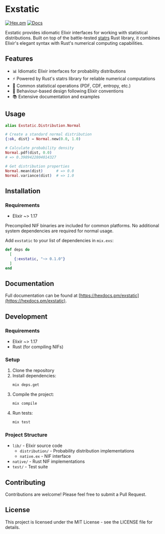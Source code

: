 # Exstatic

[![Hex.pm](https://img.shields.io/hexpm/v/exstatic.svg)](https://hex.pm/packages/exstatic)
[![Docs](https://img.shields.io/badge/hex-docs-blue.svg)](https://hexdocs.pm/exstatic)

Exstatic provides idiomatic Elixir interfaces for working with statistical distributions. Built on top of the battle-tested [statrs](https://docs.rs/statrs) Rust library, it combines Elixir's elegant syntax with Rust's numerical computing capabilities.

## Features

- 📊 Idiomatic Elixir interfaces for probability distributions
- ⚡ Powered by Rust's statrs library for reliable numerical computations
- 🧮 Common statistical operations (PDF, CDF, entropy, etc.)
- 📐 Behaviour-based design following Elixir conventions
- 📚 Extensive documentation and examples

## Usage

```elixir
alias Exstatic.Distribution.Normal

# Create a standard normal distribution
{:ok, dist} = Normal.new(0.0, 1.0)

# Calculate probability density
Normal.pdf(dist, 0.0)
# => 0.3989422804014327

# Get distribution properties
Normal.mean(dist)      # => 0.0
Normal.variance(dist)  # => 1.0
```

## Installation

### Requirements

- Elixir ~> 1.17

Precompiled NIF binaries are included for common platforms. No additional system dependencies are required for normal usage.

Add `exstatic` to your list of dependencies in `mix.exs`:

```elixir
def deps do
  [
    {:exstatic, "~> 0.1.0"}
  ]
end
```

## Documentation

Full documentation can be found at [https://hexdocs.pm/exstatic](https://hexdocs.pm/exstatic).

## Development

### Requirements

- Elixir ~> 1.17
- Rust (for compiling NIFs)

### Setup

1. Clone the repository
2. Install dependencies:
   ```bash
   mix deps.get
   ```
3. Compile the project:
   ```bash
   mix compile
   ```
4. Run tests:
   ```bash
   mix test
   ```

### Project Structure

- `lib/` - Elixir source code
  - `distribution/` - Probability distribution implementations
  - `native.ex` - NIF interface
- `native/` - Rust NIF implementations
- `test/` - Test suite

## Contributing

Contributions are welcome! Please feel free to submit a Pull Request.

## License

This project is licensed under the MIT License - see the LICENSE file for details.
